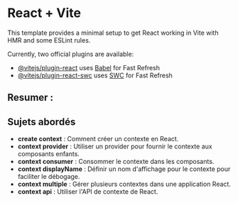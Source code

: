 # React + Vite

This template provides a minimal setup to get React working in Vite with HMR and some ESLint rules.

Currently, two official plugins are available:

- [@vitejs/plugin-react](https://github.com/vitejs/vite-plugin-react/blob/main/packages/plugin-react/README.md) uses [Babel](https://babeljs.io/) for Fast Refresh
- [@vitejs/plugin-react-swc](https://github.com/vitejs/vite-plugin-react-swc) uses [SWC](https://swc.rs/) for Fast Refresh


## Resumer :

<!-- Lien vers le code : [CompB.jsx](https://github.com/ousszizou/context-api-tutorial/blob/lesson8/src/components/CompB.jsx)
 -->
## Sujets abordés

- **create context** : Comment créer un contexte en React.
- **context provider** : Utiliser un provider pour fournir le contexte aux composants enfants.
- **context consumer** : Consommer le contexte dans les composants.
- **context displayName** : Définir un nom d'affichage pour le contexte pour faciliter le débogage.
- **context multiple** : Gérer plusieurs contextes dans une application React.
- **context api** : Utiliser l'API de contexte de React.